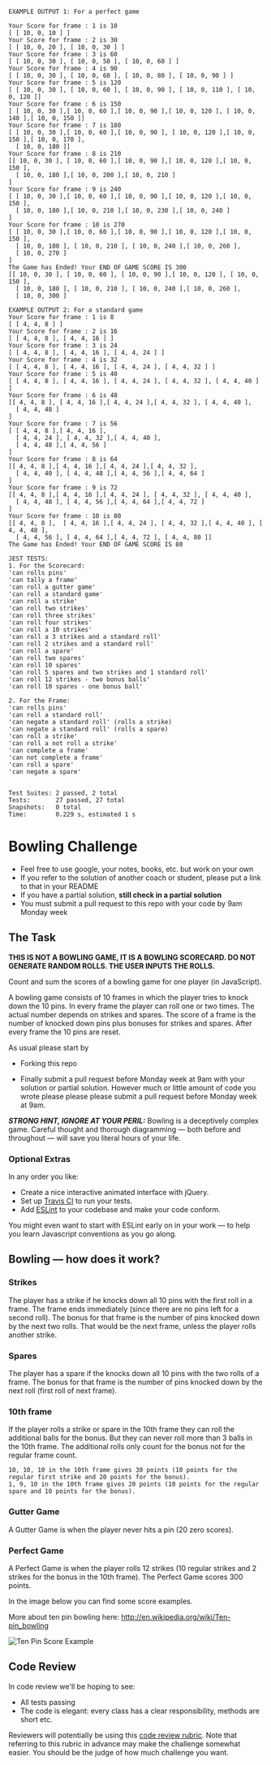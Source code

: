 ````
EXAMPLE OUTPUT 1: For a perfect game 

Your Score for frame : 1 is 10
[ [ 10, 0, 10 ] ]
Your Score for frame : 2 is 30
[ [ 10, 0, 20 ], [ 10, 0, 30 ] ]
Your Score for frame : 3 is 60
[ [ 10, 0, 30 ], [ 10, 0, 50 ], [ 10, 0, 60 ] ]
Your Score for frame : 4 is 90
[ [ 10, 0, 30 ], [ 10, 0, 60 ], [ 10, 0, 80 ], [ 10, 0, 90 ] ]
Your Score for frame : 5 is 120
[ [ 10, 0, 30 ], [ 10, 0, 60 ], [ 10, 0, 90 ], [ 10, 0, 110 ], [ 10, 0, 120 ]]
Your Score for frame : 6 is 150
[ [ 10, 0, 30 ],[ 10, 0, 60 ],[ 10, 0, 90 ],[ 10, 0, 120 ], [ 10, 0, 140 ],[ 10, 0, 150 ]]
Your Score for frame : 7 is 180
[ [ 10, 0, 30 ],[ 10, 0, 60 ],[ 10, 0, 90 ], [ 10, 0, 120 ],[ 10, 0, 150 ],[ 10, 0, 170 ],
  [ 10, 0, 180 ]]
Your Score for frame : 8 is 210
[[ 10, 0, 30 ], [ 10, 0, 60 ],[ 10, 0, 90 ],[ 10, 0, 120 ],[ 10, 0, 150 ],
  [ 10, 0, 180 ],[ 10, 0, 200 ],[ 10, 0, 210 ]
]
Your Score for frame : 9 is 240
[ [ 10, 0, 30 ],[ 10, 0, 60 ],[ 10, 0, 90 ],[ 10, 0, 120 ],[ 10, 0, 150 ],
  [ 10, 0, 180 ],[ 10, 0, 210 ],[ 10, 0, 230 ],[ 10, 0, 240 ]
]
Your Score for frame : 10 is 270
[ [ 10, 0, 30 ],[ 10, 0, 60 ],[ 10, 0, 90 ],[ 10, 0, 120 ],[ 10, 0, 150 ],
  [ 10, 0, 180 ], [ 10, 0, 210 ], [ 10, 0, 240 ],[ 10, 0, 260 ],
  [ 10, 0, 270 ]
]
The Game has Ended! Your END OF GAME SCORE IS 300
[[ 10, 0, 30 ], [ 10, 0, 60 ], [ 10, 0, 90 ],[ 10, 0, 120 ], [ 10, 0, 150 ],
  [ 10, 0, 180 ], [ 10, 0, 210 ], [ 10, 0, 240 ],[ 10, 0, 260 ],
  [ 10, 0, 300 ]
````
````
EXAMPLE OUTPUT 2: For a standard game 
Your Score for frame : 1 is 8
[ [ 4, 4, 8 ] ]
Your Score for frame : 2 is 16
[ [ 4, 4, 8 ], [ 4, 4, 16 ] ]
Your Score for frame : 3 is 24
[ [ 4, 4, 8 ], [ 4, 4, 16 ], [ 4, 4, 24 ] ]
Your Score for frame : 4 is 32
[ [ 4, 4, 8 ], [ 4, 4, 16 ], [ 4, 4, 24 ], [ 4, 4, 32 ] ]
Your Score for frame : 5 is 40
[ [ 4, 4, 8 ], [ 4, 4, 16 ], [ 4, 4, 24 ], [ 4, 4, 32 ], [ 4, 4, 40 ] ]
Your Score for frame : 6 is 48
[[ 4, 4, 8 ], [ 4, 4, 16 ],[ 4, 4, 24 ],[ 4, 4, 32 ], [ 4, 4, 40 ],
  [ 4, 4, 48 ]
]
Your Score for frame : 7 is 56
[ [ 4, 4, 8 ],[ 4, 4, 16 ],
  [ 4, 4, 24 ], [ 4, 4, 32 ],[ 4, 4, 40 ],
  [ 4, 4, 48 ],[ 4, 4, 56 ]
]
Your Score for frame : 8 is 64
[[ 4, 4, 8 ],[ 4, 4, 16 ],[ 4, 4, 24 ],[ 4, 4, 32 ],
  [ 4, 4, 40 ], [ 4, 4, 48 ],[ 4, 4, 56 ],[ 4, 4, 64 ]
]
Your Score for frame : 9 is 72
[[ 4, 4, 8 ],[ 4, 4, 16 ],[ 4, 4, 24 ], [ 4, 4, 32 ], [ 4, 4, 40 ],
  [ 4, 4, 48 ], [ 4, 4, 56 ],[ 4, 4, 64 ],[ 4, 4, 72 ]
]
Your Score for frame : 10 is 80
[[ 4, 4, 8 ],  [ 4, 4, 16 ],[ 4, 4, 24 ], [ 4, 4, 32 ],[ 4, 4, 40 ], [ 4, 4, 48 ],
  [ 4, 4, 56 ], [ 4, 4, 64 ],[ 4, 4, 72 ], [ 4, 4, 80 ]]
The Game has Ended! Your END OF GAME SCORE IS 80

````
````
JEST TESTS:
1. For the Scorecard:
'can rolls pins'
'can tally a frame'
'can roll a gutter game'
'can roll a standard game'
'can roll a strike'
'can roll two strikes'
'can roll three strikes'
'can roll four strikes'
'can roll a 10 strikes'
'can roll a 3 strikes and a standard roll'
'can roll 2 strikes and a standard roll'
'can roll a spare'
'can roll two spares'
'can roll 10 spares'
'can roll 5 spares and two strikes and 1 standard roll'
'can roll 12 strikes - two bonus balls'
'can roll 10 spares - one bonus ball'

2. For the Frame:
'can rolls pins'
'can roll a standard roll'
'can negate a standard roll' (rolls a strike)
'can negate a standard roll' (rolls a spare)
'can roll a strike'
'can roll a not roll a strike'
'can complete a frame'
'can not complete a frame'
'can roll a spare'
'can negate a spare'


Test Suites: 2 passed, 2 total
Tests:       27 passed, 27 total
Snapshots:   0 total
Time:        0.229 s, estimated 1 s
````

Bowling Challenge
=================

* Feel free to use google, your notes, books, etc. but work on your own
* If you refer to the solution of another coach or student, please put a link to that in your README
* If you have a partial solution, **still check in a partial solution**
* You must submit a pull request to this repo with your code by 9am Monday week

## The Task

**THIS IS NOT A BOWLING GAME, IT IS A BOWLING SCORECARD. DO NOT GENERATE RANDOM ROLLS. THE USER INPUTS THE ROLLS.**

Count and sum the scores of a bowling game for one player (in JavaScript).

A bowling game consists of 10 frames in which the player tries to knock down the 10 pins. In every frame the player can roll one or two times. The actual number depends on strikes and spares. The score of a frame is the number of knocked down pins plus bonuses for strikes and spares. After every frame the 10 pins are reset.

As usual please start by

* Forking this repo

* Finally submit a pull request before Monday week at 9am with your solution or partial solution.  However much or little amount of code you wrote please please please submit a pull request before Monday week at 9am. 

___STRONG HINT, IGNORE AT YOUR PERIL:___ Bowling is a deceptively complex game. Careful thought and thorough diagramming — both before and throughout — will save you literal hours of your life.

### Optional Extras

In any order you like:

* Create a nice interactive animated interface with jQuery.
* Set up [Travis CI](https://travis-ci.org) to run your tests.
* Add [ESLint](http://eslint.org/) to your codebase and make your code conform.

You might even want to start with ESLint early on in your work — to help you
learn Javascript conventions as you go along.

## Bowling — how does it work?

### Strikes

The player has a strike if he knocks down all 10 pins with the first roll in a frame. The frame ends immediately (since there are no pins left for a second roll). The bonus for that frame is the number of pins knocked down by the next two rolls. That would be the next frame, unless the player rolls another strike.

### Spares

The player has a spare if the knocks down all 10 pins with the two rolls of a frame. The bonus for that frame is the number of pins knocked down by the next roll (first roll of next frame).

### 10th frame

If the player rolls a strike or spare in the 10th frame they can roll the additional balls for the bonus. But they can never roll more than 3 balls in the 10th frame. The additional rolls only count for the bonus not for the regular frame count.

    10, 10, 10 in the 10th frame gives 30 points (10 points for the regular first strike and 20 points for the bonus).
    1, 9, 10 in the 10th frame gives 20 points (10 points for the regular spare and 10 points for the bonus).

### Gutter Game

A Gutter Game is when the player never hits a pin (20 zero scores).

### Perfect Game

A Perfect Game is when the player rolls 12 strikes (10 regular strikes and 2 strikes for the bonus in the 10th frame). The Perfect Game scores 300 points.

In the image below you can find some score examples.

More about ten pin bowling here: http://en.wikipedia.org/wiki/Ten-pin_bowling

![Ten Pin Score Example](images/example_ten_pin_scoring.png)

## Code Review

In code review we'll be hoping to see:

* All tests passing
* The code is elegant: every class has a clear responsibility, methods are short etc.

Reviewers will potentially be using this [code review rubric](docs/review.md).  Note that referring to this rubric in advance may make the challenge somewhat easier.  You should be the judge of how much challenge you want.
